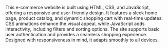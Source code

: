 This e-commerce website is built using HTML, CSS, and JavaScript, offering a responsive and user-friendly design. It features a sleek home page, product catalog, and dynamic shopping cart with real-time updates. CSS animations enhance the visual appeal, while JavaScript adds interactivity, including filters and sorting options. The site supports basic user authentication and provides a seamless shopping experience. Designed with responsiveness in mind, it adapts smoothly to all devices.
